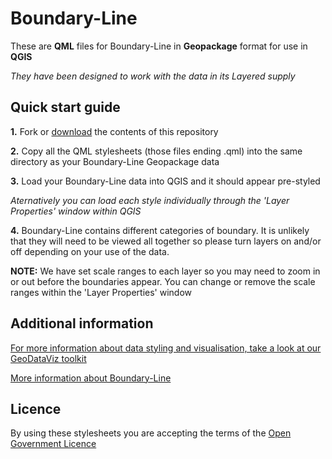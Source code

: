 # Boundary-Line

These are **QML** files for Boundary-Line in **Geopackage** format for use in **QGIS**

*They have been designed to work with the data in its Layered supply*

## Quick start guide

**1.**  Fork or [download](https://github.com/OrdnanceSurvey/Boundary-Line-stylesheets/archive/master.zip) the contents of this repository

**2.**  Copy all the QML stylesheets (those files ending .qml) into the same directory as your Boundary-Line Geopackage data

**3.**  Load your Boundary-Line data into QGIS and it should appear pre-styled

*Aternatively you can load each style individually through the 'Layer Properties' window within QGIS*

**4.**  Boundary-Line contains different categories of boundary. It is unlikely that they will need to be viewed all together so please turn layers on and/or off depending on your use of the data.

**NOTE:** We have set scale ranges to each layer so you may need to zoom in or out before the boundaries appear. You can change or remove the scale ranges within the 'Layer Properties' window

## Additional information

[For more information about data styling and visualisation, take a look at our GeoDataViz toolkit](https://github.com/OrdnanceSurvey/GeoDataViz-Toolkit)

[More information about Boundary-Line](http://www.ordnancesurvey.co.uk/business-and-government/products/boundary-line.html)

## Licence

By using these stylesheets you are accepting the terms of the [Open Government Licence](http://www.nationalarchives.gov.uk/doc/open-government-licence/)
